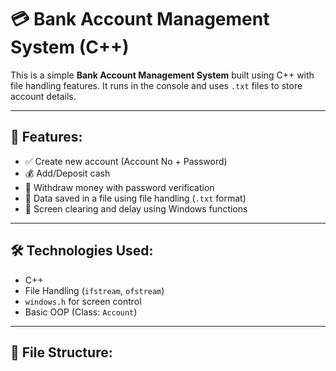 # 💳 Bank Account Management System (C++)

This is a simple **Bank Account Management System** built using C++ with file handling features. It runs in the console and uses `.txt` files to store account details.

---

## 🚀 Features:
- ✅ Create new account (Account No + Password)
- 💰 Add/Deposit cash
- 🧾 Withdraw money with password verification
- 📁 Data saved in a file using file handling (`.txt` format)
- 🧹 Screen clearing and delay using Windows functions

---

## 🛠️ Technologies Used:
- C++
- File Handling (`ifstream`, `ofstream`)
- `windows.h` for screen control
- Basic OOP (Class: `Account`)

---

## 📁 File Structure:

